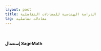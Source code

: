 ```yaml
---
layout: post
title: الدراسة الهندسية للمعادلات التفاضلية
tag: معادلات تفاضلية
---
```


<br>



#### إستعمال SageMath


<div class="sage">
  <script type="text/x-sage">
import numpy as np
import matplotlib.pyplot as plt
from scipy.integrate import solve_ivp

# Define the ODE: dy/dx = 1 - x^2 - y
def dydx(x, y):
    return 1 - x**2 - y

# Create grid for direction field
x_vals = np.linspace(-2, 2, 15)
y_vals = np.linspace(-2, 2, 15)
X, Y = np.meshgrid(x_vals, y_vals)
DY = dydx(X, Y)
DX = np.ones_like(DY)

# Normalize arrows for better display
M = np.hypot(DX, DY)
DX /= M
DY /= M

# Plot direction field with color mapping
plt.figure(figsize=(6,6))
plt.quiver(X, Y, 1.5*DX, 1.5*DY, M, cmap='plasma',
           width=0.007,    # arrow thickness
           scale=30) 

# Plot some solution curves (trajectories)
for y0 in [-2, -1, 2]:
    sol = solve_ivp(dydx, [-2, 2], [y0], dense_output=True)
    x_plot = np.linspace(-2, 2, 200)
    y_plot = sol.sol(x_plot)[0]
    plt.plot(x_plot, y_plot, 'k', linewidth=2)

# Axes and labels
plt.axhline(0, color='k', lw=0.8)
plt.axvline(0, color='k', lw=0.8)
plt.xlim(-2, 2)
plt.ylim(-2, 2)
plt.title("dy/dx = 1 - x^2 - y")

plt.show()


  </script>
</div>
